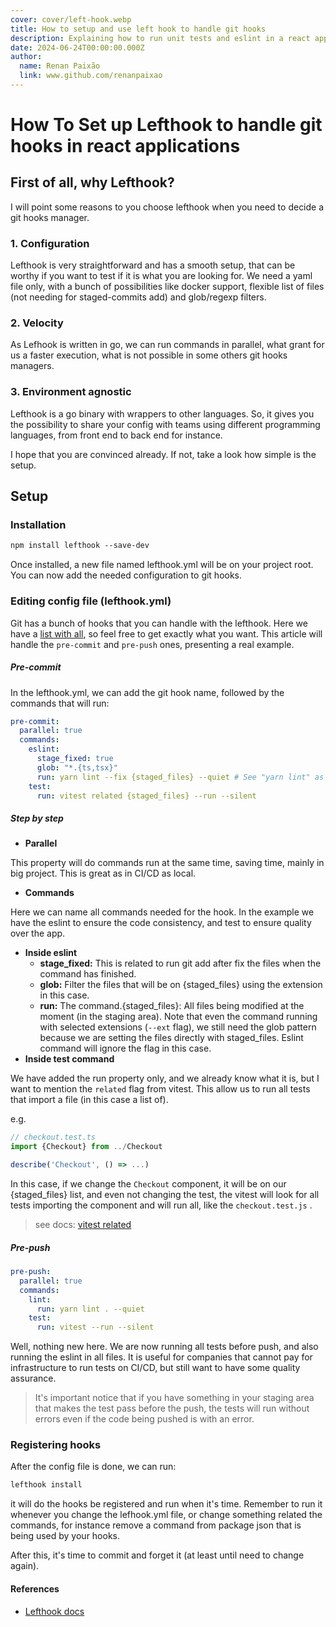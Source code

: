 ```yaml
---
cover: cover/left-hook.webp
title: How to setup and use left hook to handle git hooks
description: Explaining how to run unit tests and eslint in a react application
date: 2024-06-24T00:00:00.000Z
author:
  name: Renan Paixão
  link: www.github.com/renanpaixao
---
```


# How To Set up Lefthook to handle git hooks in react applications

## First of all, why Lefthook?

I will point some reasons to you choose lefthook when you need to decide a git hooks manager.

### 1. Configuration

Lefthook is very straightforward and has a smooth setup, that can be worthy if you want to test if it is what you are looking for. We need a yaml file only, with a bunch of possibilities like docker support, flexible list of files (not needing for staged-commits add) and glob/regexp filters.

### 2. Velocity

As Lefhook is written in go, we can run commands in parallel, what grant for us a faster execution, what is not possible in some others git hooks managers.

### 3. Environment agnostic

Lefthook is a go binary with wrappers to other languages. So, it gives you the possibility to share your config with teams using different programming languages, from front end to back end for instance.

I hope that you are convinced already. If not, take a look how simple is the setup.

## Setup

### **Installation**

```md
npm install lefthook --save-dev
```

Once installed, a new file named lefthook.yml will be on your project root. You can now add the needed configuration to git hooks.

### **Editing config file (lefthook.yml)**

Git has a bunch of hooks that you can handle with the lefthook. Here we have a [list with all](https://git-scm.com/docs/githooks), so feel free to get exactly what you want. This article will handle the `pre-commit` and `pre-push` ones, presenting a real example.

##### **Pre-commit**

In the lefthook.yml, we can add the git hook name, followed by the commands that will run:

```yaml
pre-commit:
  parallel: true
  commands:
    eslint:
      stage_fixed: true
      glob: "*.{ts,tsx}"
      run: yarn lint --fix {staged_files} --quiet # See "yarn lint" as eslint --ext ts,tsx
    test:
      run: vitest related {staged_files} --run --silent
```

##### **Step by step**

- **Parallel**

This property will do commands run at the same time, saving time, mainly in big project. This is great as in CI/CD as local.

- **Commands**

Here we can name all commands needed for the hook. In the example we have the eslint to ensure the code consistency, and test to ensure quality over the app.

- **Inside eslint**
  - **stage_fixed:** This is related to run git add after fix the files when the command has finished.
  - **glob:** Filter the files that will be on {staged\_files} using the extension in this case.
  - **run:** The command.{staged\_files}: All files being modified at the moment (in the staging area). Note that even the command running with selected extensions (`--ext` flag), we still need the glob pattern because we are setting the files directly with staged\_files. Eslint command will ignore the flag in this case.
- **Inside test command**

We have added the run property only, and we already know what it is, but I want to mention the `related` flag from vitest. This allow us to run all tests that import a file (in this case a list of).

e.g.

```js [checkout.test.ts]
// checkout.test.ts
import {Checkout} from ../Checkout

describe('Checkout', () => ...)
```

In this case, if we change the `Checkout` component, it will be on our {staged\_files} list, and even not changing the test, the vitest will look for all tests importing the component and will run all, like the `checkout.test.js` .

> see docs: [vitest related](https://vitest.dev/guide/cli.html#vitest-related)

##### **Pre-push**

```yaml
pre-push:
  parallel: true
  commands:
    lint:
      run: yarn lint . --quiet
    test:
      run: vitest --run --silent
```

Well, nothing new here. We are now running all tests before push, and also running the eslint in all files. It is useful for companies that cannot pay for infrastructure to run tests on CI/CD, but still want to have some quality assurance.

> It's important notice that if you have something in your staging area that makes the test pass before the push, the tests will run without errors even if the code being pushed is with an error.

### Registering hooks

After the config file is done, we can run:

```md
lefthook install
```

it  will do the hooks be registered and run when it's time. Remember to run it whenever you change the lefhook.yml file, or change something related the commands, for instance remove a command from package json that is being used by your hooks.

After this, it's time to commit and forget it (at least until need to change again).

#### References

- [Lefthook docs](https://github.com/evilmartians/lefthook)
